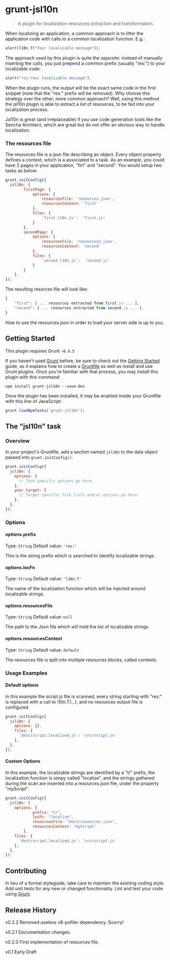 # grunt-jsl10n

> A plugin for localization resources extraction and transformation.

When localizing an application, a common approach is to litter the application code with calls to a common localization function. E.g.:

```js
alert(l10n.T("Your localizable message"));
```

The approach used by this plugin is quite the opposite: instead of manually inserting the calls, you just prepend a common prefix (usually "res:") to your localizable code:

```js
alert("res:Your localizable message");
```

When the plugin runs, the output will be the exact same code in the first snippet (note that the "res:" prefix will be removed).
Why choose this strategy over the other, more common approach? Well, using this method the jsl10n plugin is able to extract a list of resources, to be fed into your localization process.

Jsl10n is great (and irreplaceable) if you use code generation tools like the Sencha Architect, which are great but do not offer an obvious way to handle localization.

### The resources file
The resources file is a json file describing an object. Every object property defines a context, which is a associated to a task. As an example, you could have 2 pages in your application, "firt" and "second". You would setup two tasks as below:

```js
grunt.initConfig({
  jsl10n: {
		firstPage: {
			options: {
				resourcesFile: 'resources.json',
				resourcesContext: 'first'
			},
			files: {
				'first.l10n.js':  'first.js'
			}
		},
		secondPage: {
			options: {
				resourcesFile: 'resources2.json',
				resourcesContext: 'second'
			},
			files: {
				'second.l10n.js':  'second.js'
			}
		}
	},
});
```

The resulting resorces file will look like:

```js
{
	"first": [ ... resources extracted from first.js ... ],
	"second": [ ... resources extracted from second.js ... ],
}
```

How to use the resources.json in order to load your server side is up to you.



## Getting Started
This plugin requires Grunt `~0.4.5`

If you haven't used [Grunt](http://gruntjs.com/) before, be sure to check out the [Getting Started](http://gruntjs.com/getting-started) guide, as it explains how to create a [Gruntfile](http://gruntjs.com/sample-gruntfile) as well as install and use Grunt plugins. Once you're familiar with that process, you may install this plugin with this command:

```shell
npm install grunt-jsl10n --save-dev
```

Once the plugin has been installed, it may be enabled inside your Gruntfile with this line of JavaScript:

```js
grunt.loadNpmTasks('grunt-jsl10n');
```

## The "jsl10n" task

### Overview
In your project's Gruntfile, add a section named `jsl10n` to the data object passed into `grunt.initConfig()`.

```js
grunt.initConfig({
  jsl10n: {
    options: {
      // Task-specific options go here.
    },
    your_target: {
      // Target-specific file lists and/or options go here.
    },
  },
});
```

### Options

#### options.prefix
Type: `String`
Default value: `'res:'`

This is the string prefix which is searched to identify localizable strings.

#### options.locFn
Type: `String`
Default value: `'l10n.T'`

The name of the localization function which will be injected around localizable strings.

#### options.resourcesFile
Type: `String`
Default value: `null`

The path to the Json file which will hold the list of localizable strings.

#### options.resourcesContext
Type: `String`
Default value: `default`

The resources file is split into multiple resources blocks, called contexts.

### Usage Examples

#### Default options
In this example the script.js file is scanned, every string starting with "res:" is replaced with a call to l10n.T(...), and no resources output file is configured.

```js
grunt.initConfig({
  jsl10n: {
    options: {},
    files: {
      'dest/script.localized.js': 'src/script.js'
    },
  },
});
```

#### Custom Options
In this example, the localizable strings are identified by a "t/" prefix, the localization function is simpy called "localize", and the strings gathered during the scan are inserted into a resources.json file, under the property "myScript".

```js
grunt.initConfig({
  jsl10n: {
    options: {
			prefix: "t/",
			locFn: "localize",
			resourcesFile: "dest/resources.json",
			resourcesContext: "myScript"
		},
    files: {
      'dest/script.localized.js': 'src/script.js'
    },
  },
});
```

## Contributing
In lieu of a formal styleguide, take care to maintain the existing coding style. Add unit tests for any new or changed functionality. Lint and test your code using [Grunt](http://gruntjs.com/).

## Release History

v0.2.2 Removed useless v8-pofiler dependency. Soorry!

v0.2.1 Documentation changes.

v0.2.0 First implementation of resources file.

v0.1	Early Draft
